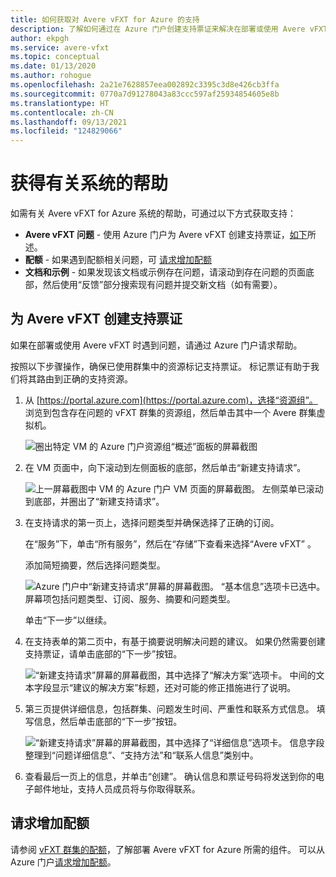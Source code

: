 ```yaml
---
title: 如何获取对 Avere vFXT for Azure 的支持
description: 了解如何通过在 Azure 门户创建支持票证来解决在部署或使用 Avere vFXT for Azure 时可能遇到的问题。
author: ekpgh
ms.service: avere-vfxt
ms.topic: conceptual
ms.date: 01/13/2020
ms.author: rohogue
ms.openlocfilehash: 2a21e7628857eea002892c3395c3d8e426cb3ffa
ms.sourcegitcommit: 0770a7d91278043a83ccc597af25934854605e8b
ms.translationtype: HT
ms.contentlocale: zh-CN
ms.lasthandoff: 09/13/2021
ms.locfileid: "124829066"
---
```

# <a name="get-help-with-your-system"></a>获得有关系统的帮助

如需有关 Avere vFXT for Azure 系统的帮助，可通过以下方式获取支持：

* **Avere vFXT 问题** - 使用 Azure 门户为 Avere vFXT 创建支持票证，[如下](#open-a-support-ticket-for-your-avere-vfxt)所述。
* **配额** - 如果遇到配额相关问题，可 [请求增加配额](#request-a-quota-increase)
* **文档和示例** - 如果发现该文档或示例存在问题，请滚动到存在问题的页面底部，然后使用“反馈”部分搜索现有问题并提交新文档（如有需要）。

## <a name="open-a-support-ticket-for-your-avere-vfxt"></a>为 Avere vFXT 创建支持票证

如果在部署或使用 Avere vFXT 时遇到问题，请通过 Azure 门户请求帮助。

按照以下步骤操作，确保已使用群集中的资源标记支持票证。 标记票证有助于我们将其路由到正确的支持资源。

1. 从 [https://portal.azure.com](https://portal.azure.com)，选择“资源组”。 浏览到包含存在问题的 vFXT 群集的资源组，然后单击其中一个 Avere 群集虚拟机。

    ![圈出特定 VM 的 Azure 门户资源组“概述”面板的屏幕截图](media/avere-vfxt-ticket-vm.png)

1. 在 VM 页面中，向下滚动到左侧面板的底部，然后单击“新建支持请求”。

    ![上一屏幕截图中 VM 的 Azure 门户 VM 页面的屏幕截图。 左侧菜单已滚动到底部，并圈出了“新建支持请求”。](media/avere-vfxt-ticket-request.png)

1. 在支持请求的第一页上，选择问题类型并确保选择了正确的订阅。

   在“服务”下，单击“所有服务”，然后在“存储”下查看来选择“Avere vFXT”   。

   添加简短摘要，然后选择问题类型。

    ![Azure 门户中“新建支持请求”屏幕的屏幕截图。 “基本信息”选项卡已选中。 屏幕项包括问题类型、订阅、服务、摘要和问题类型。](media/ticket-basics.png)

   单击“下一步”以继续。

1. 在支持表单的第二页中，有基于摘要说明解决问题的建议。 如果仍然需要创建支持票证，请单击底部的“下一步”按钮。

   ![“新建支持请求”屏幕的屏幕截图，其中选择了“解决方案”选项卡。 中间的文本字段显示“建议的解决方案”标题，还对可能的修正措施进行了说明。](media/ticket-solutions.png)

1. 第三页提供详细信息，包括群集、问题发生时间、严重性和联系方式信息。 填写信息，然后单击底部的“下一步”按钮。

   ![“新建支持请求”屏幕的屏幕截图，其中选择了“详细信息”选项卡。 信息字段整理到“问题详细信息”、“支持方法”和“联系人信息”类别中。](media/ticket-details.png)

1. 查看最后一页上的信息，并单击“创建”。 确认信息和票证号码将发送到你的电子邮件地址，支持人员成员将与你取得联系。

## <a name="request-a-quota-increase"></a>请求增加配额

请参阅 [vFXT 群集的配额](avere-vfxt-prereqs.md#quota-for-the-vfxt-cluster)，了解部署 Avere vFXT for Azure 所需的组件。 可以从 Azure 门户[请求增加配额](../azure-portal/supportability/regional-quota-requests.md)。